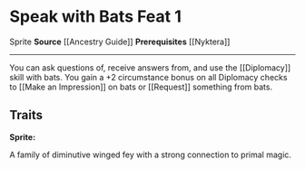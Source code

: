 ﻿---
actions: null
cost: null
element: null
feat: Speak with Bats
frequency: null
heighten_level: null
id: '2634'
level: '1'
name: Speak with Bats
prerequisite: '[[DATABASE/heritage/Nyktera|Nyktera]] heritage'
rarity: Common
requirement: null
school: null
source: '[[DATABASE/source/Ancestry Guide|Ancestry Guide]]'
subcategory: null
trait:
- '[[DATABASE/trait/Sprite|Sprite]]'
trigger: null
type: Feat

---
# Speak with Bats <span class="item-type">Feat 1</span>

<span class="item-trait">Sprite</span>
**Source** [[Ancestry Guide]] 
**Prerequisites** [[Nyktera]]

---
You can ask questions of, receive answers from, and use the [[Diplomacy]] skill with bats. You gain a +2 circumstance bonus on all Diplomacy checks to [[Make an Impression]] on bats or [[Request]] something from bats.

## Traits

**Sprite:**

A family of diminutive winged fey with a strong connection to primal magic.